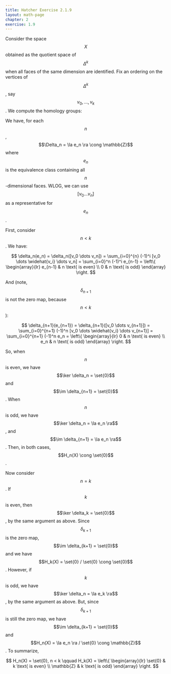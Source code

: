 ```yaml
---
title: Hatcher Exercise 2.1.9
layout: math-page
chapter: 2
exercise: 1.9
---
```



Consider the space $$X$$ obtained as the quotient space of $$\Delta^k$$ when all faces of the same dimension are identified.
Fix an ordering on the vertices of $$\Delta^k$$, say $$v_0, \dots, v_k$$.
We compute the homology groups:



We have, for each $$n$$, $$\Delta_n = \la e_n \ra \cong \mathbb{Z}$$ where $$e_n$$ is the equivalence class containing all $$n$$-dimensional faces.
WLOG, we can use $$[v_0 \dots v_n]$$ as a representative for $$e_n$$.



First, consider $$n < k$$.
We have:

$$
\delta_n(e_n) = \delta_n([v_0 \dots v_n]) = \sum_{i=0}^{n} (-1)^i [v_0 \dots \widehat{v_i} \dots v_n] = \sum_{i=0}^n (-1)^i e_{n-1} = \left\{ \begin{array}{lr}
e_{n-1} & n \text{ is even} \\
0 & n \text{ is odd}
\end{array} \right.
$$

And (note, $$\delta_{n+1}$$ is not the zero map, because $$n < k$$):

$$
\delta_{n+1}(e_{n+1}) = \delta_{n+1}([v_0 \dots v_{n+1}]) = \sum_{i=0}^{n+1} (-1)^n [v_0 \dots \widehat{v_i} \dots v_{n+1}] = \sum_{i=0}^{n+1} (-1)^n e_n = \left\{
\begin{array}{lr}
0 & n \text{ is even} \\
e_n & n \text{ is odd}
\end{array} \right.
$$

So, when $$n$$ is even, we have $$\ker \delta_n = \set{0}$$ and $$\im \delta_{n+1} = \set{0}$$.
When $$n$$ is odd, we have $$\ker \delta_n = \la e_n \ra$$, and $$\im \delta_{n+1} = \la e_n \ra$$.
Then, in both cases, $$H_n(X) \cong \set{0}$$.



Now consider $$n=k$$.
If $$k$$ is even, then $$\ker \delta_k = \set{0}$$, by the same argument as above.
Since $$\delta_{k+1}$$ is the zero map, $$\im \delta_{k+1} = \set{0}$$ and we have $$H_k(X) = \set{0} / \set{0} \cong \set{0}$$.
However, if $$k$$ is odd, we have $$\ker \delta_n = \la e_k \ra$$, by the same argument as above.
But, since $$\delta_{k+1}$$ is still the zero map, we have $$\im \delta_{k+1} = \set{0}$$ and $$H_n(X) = \la e_n \ra / \set{0} \cong \mathbb{Z}$$.
To summarize,

$$
H_n(X) = \set{0}, n < k \qquad H_k(X) = \left\{
\begin{array}{lr}
\set{0} & k \text{ is even} \\
\mathbb{Z} & k \text{ is odd}
\end{array} \right.
$$
